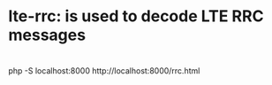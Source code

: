 # 
# lte-rrc: is used to decode LTE RRC messages
# 
php -S localhost:8000
http://localhost:8000/rrc.html
